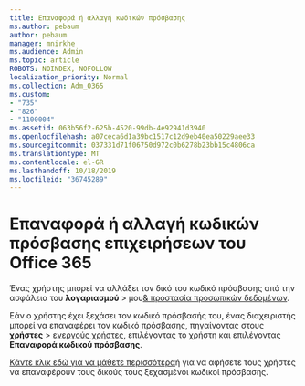 ```yaml
---
title: Επαναφορά ή αλλαγή κωδικών πρόσβασης
ms.author: pebaum
author: pebaum
manager: mnirkhe
ms.audience: Admin
ms.topic: article
ROBOTS: NOINDEX, NOFOLLOW
localization_priority: Normal
ms.collection: Adm_O365
ms.custom:
- "735"
- "826"
- "1100004"
ms.assetid: 063b56f2-625b-4520-99db-4e92941d3940
ms.openlocfilehash: a07ceca6d1a39bc1517c12d9eb40ea50229aee33
ms.sourcegitcommit: 037331d71f06750d972c0b6278b23bb15c4806ca
ms.translationtype: MT
ms.contentlocale: el-GR
ms.lasthandoff: 10/18/2019
ms.locfileid: "36745289"
---
```

# <a name="reset-or-change-office-365-business-passwords"></a>Επαναφορά ή αλλαγή κωδικών πρόσβασης επιχειρήσεων του Office 365

Ένας χρήστης μπορεί να αλλάξει τον δικό του κωδικό πρόσβασης από την ασφάλεια του **λογαριασμού** > μου[& προστασία προσωπικών δεδομένων](https://portal.office.com/account/#security).
  
Εάν ο χρήστης έχει ξεχάσει τον κωδικό πρόσβασής του, ένας διαχειριστής μπορεί να επαναφέρει τον κωδικό πρόσβασης, πηγαίνοντας στους **χρήστες** > [ενεργούς χρήστες](https://portal.office.com/adminportal/home#/users), επιλέγοντας το χρήστη και επιλέγοντας **Επαναφορά κωδικού πρόσβασης**.
  
[Κάντε κλικ εδώ για να μάθετε περισσότερα](https://docs.microsoft.com/office365/admin/add-users/reset-passwords)ή για να αφήσετε τους χρήστες να επαναφέρουν τους δικούς τους ξεχασμένοι κωδικοί πρόσβασης.
  